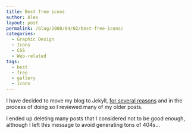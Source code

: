 ```yaml
---
title: Best free icons
author: Alex
layout: post
permalink: /blog/2008/04/02/best-free-icons/
categories:
  - Graphic Design
  - Icons
  - CSS
  - Web-related
tags:
  - best
  - free
  - gallery
  - Icons
---
```

 

I have decided to move my blog to Jekyll, [for several reasons](http://carlboettiger.info/2012/05/01/Jekyll-vs-Wordpress.html) and in the process of doing so I reviewed many of my older posts.

I ended up deleting many posts that I considered not to be good enough, although I left this message to avoid generating tons of 404s... 